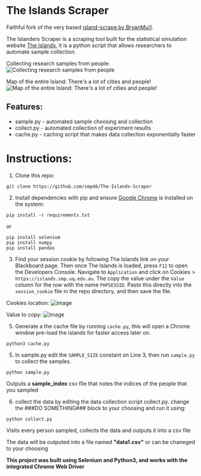 # The Islands Scraper
Faithful fork of the very based [island-scrape by BryanMui1](https://github.com/BryanMui1/island-scrape/).

The Islanders Scraper is a scraping tool built for the statistical simulation website [The Islands](https://islands.smp.uq.edu.au/login.php), it is a python script that allows researchers to automate sample collection. 

Collecting research samples from people:  
![Collecting research samples from people](https://github.com/user-attachments/assets/ce564d7f-a93b-4b9a-9dd2-d892f7cdfdcb)

Map of the entire Island: There's a lot of cities and people!  
![Map of the entire Island: There's a lot of cities and people!](https://github.com/user-attachments/assets/ab4bc1ce-92de-4c95-96b2-a75467515f53)

## Features:  
+ sample.py - automated sample choosing and collection
+ collect.py - automated collection of experiment results
+ cache.py - caching script that makes data collection exponentially faster

# Instructions:

1) Clone this repo:
```
git clone https://github.com/smp46/The-Islands-Scraper
```
2) Install dependencies with pip and ensure [Google Chrome](https://www.google.com/intl/en_au/chrome/) is installed on the system:
```
pip install -r requirements.txt
```
or
```
pip install selenium
pip install numpy
pip install pandas
```


3) Find your session cookie by following The Islands link on your Blackboard page. Then once The Islands is loaded, press `F12` to open the Developers Console. Navigate to `Application` and click on Cookies > `https://islands.smp.uq.edu.au`. The copy the value under the `Value` column for the row with  the name `PHPSESSID`. Paste this directly into the `session_cookie` file in the repo directory, and then save the file.

Cookies location: ![image](https://github.com/user-attachments/assets/e8819253-bbba-4c80-b67a-d6a767832e13)

Value to copy: ![image](https://github.com/user-attachments/assets/9c5741d3-7607-4d84-8be4-cf3f00c19800)


5) Generate a the cache file by running `cache.py`, this will open a Chrome window pre-load the islands for faster access later on.
```
python3 cache.py
```  


5) In sample.py edit the `SAMPLE_SIZE` constant on Line 3, then run `sample.py` to collect the samples.
```
python sample.py
```  
Outputs a **sample_index** csv file that notes the indices of the people that you sampled

6) collect the data by editing the data collection script collect.py. change the ###DO SOMETHING### block to your choosing and run it using:
```
python collect.py
```  
Visits every person sampled, collects the data and outputs it into a csv file

The data will be outputed into a file named **"data1.csv"** or can be chaneged to your choosing

**This project was built using Selenium and Python3, and works with the integrated Chrome Web Driver**
